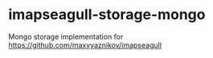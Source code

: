 imapseagull-storage-mongo
=========================

Mongo storage implementation for https://github.com/maxvyaznikov/imapseagull

